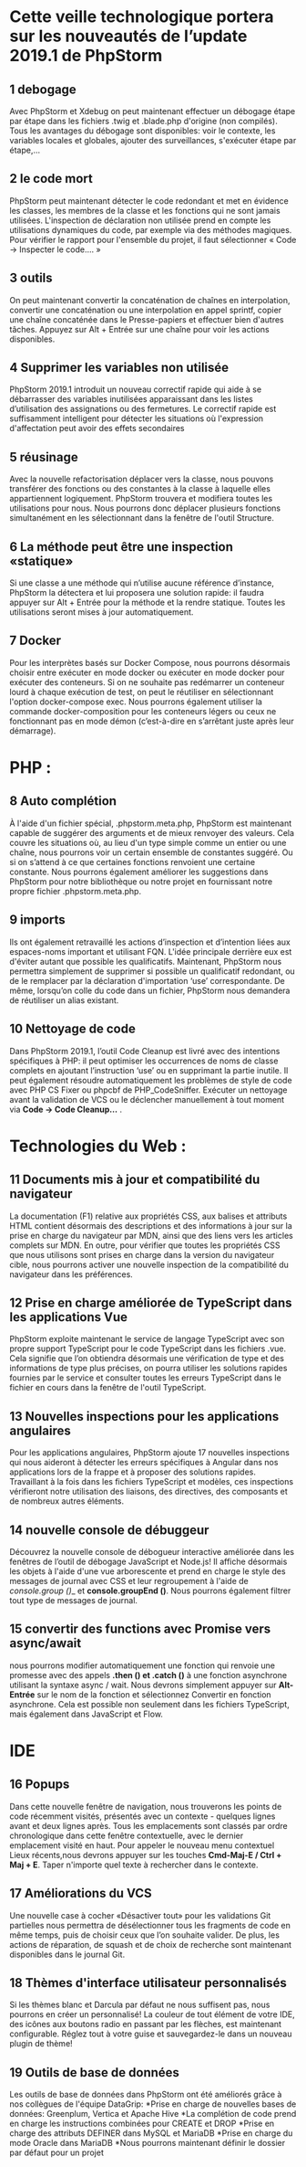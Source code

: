 Cette veille technologique portera sur les nouveautés de l’update 2019.1 de PhpStorm
====================================================================================

1 debogage
-----------

Avec PhpStorm et Xdebug on peut maintenant effectuer un débogage étape par étape dans les fichiers .twig 
et .blade.php d'origine (non compilés). Tous les avantages du débogage sont disponibles: voir le contexte,
les variables locales et globales, ajouter des surveillances, s'exécuter étape par étape,…

2 le code mort
---------------

PhpStorm peut maintenant détecter le code redondant et met en évidence les classes,
les membres de la classe et les fonctions qui ne sont jamais utilisées. L'inspection de déclaration non utilisée
prend en compte les utilisations dynamiques du code, par exemple via des méthodes magiques.
Pour vérifier le rapport pour l'ensemble du projet, il faut sélectionner « Code -> Inspecter le code…. »

3 outils 
--------

On peut maintenant convertir la concaténation de chaînes en interpolation,
convertir une concaténation ou une interpolation en appel sprintf,
copier une chaîne concaténée dans le Presse-papiers et effectuer bien d'autres tâches. Appuyez sur Alt + Entrée
sur une chaîne pour voir les actions disponibles.

4 Supprimer les variables non utilisée
--------------------------------------

PhpStorm 2019.1 introduit un nouveau correctif rapide qui aide à se débarrasser des variables inutilisées
apparaissant dans les listes d’utilisation des assignations ou des fermetures.
Le correctif rapide est suffisamment intelligent pour détecter les situations où l'expression d'affectation
peut avoir des effets secondaires

5 réusinage
-----------

Avec la nouvelle refactorisation déplacer vers la classe,
nous pouvons transférer des fonctions ou des constantes à la classe à laquelle elles appartiennent logiquement.
PhpStorm trouvera et modifiera toutes les utilisations pour nous. Nous pourrons donc déplacer plusieurs fonctions
simultanément en les sélectionnant dans la fenêtre de l'outil Structure.

6 La méthode peut être une inspection «statique»
-------------------------------------------------

Si une classe a une méthode qui n’utilise aucune référence d’instance,
PhpStorm la détectera et lui proposera une solution rapide: il faudra appuyer sur Alt + Entrée pour la méthode
et la rendre statique. Toutes les utilisations seront mises à jour automatiquement.

7 Docker
--------

Pour les interprètes basés sur Docker Compose, nous pourrons désormais choisir entre exécuter en mode docker
ou exécuter en mode docker pour exécuter des conteneurs. Si on ne souhaite pas redémarrer un conteneur
lourd à chaque exécution de test, on peut  le réutiliser en sélectionnant l'option docker-compose exec. 
Nous pourrons également utiliser la commande docker-composition pour les conteneurs légers ou ceux ne
fonctionnant pas en mode démon (c’est-à-dire en s’arrêtant juste après leur démarrage).

PHP :
=====

8 Auto complétion
------------------

À l'aide d'un fichier spécial, .phpstorm.meta.php, PhpStorm est maintenant capable de suggérer des arguments
et de mieux renvoyer des valeurs. Cela couvre les situations où, au lieu d'un type simple comme un entier
ou une chaîne, nous pourrons voir un certain ensemble de constantes suggéré. Ou si on s’attend à ce que
certaines fonctions renvoient une certaine constante.
Nous pourrons également améliorer les suggestions dans PhpStorm pour notre bibliothèque ou notre projet
en fournissant notre propre fichier .phpstorm.meta.php.

9 imports
---------

Ils ont également  retravaillé les actions d’inspection et d’intention liées aux espaces-noms important
et utilisant FQN. L'idée principale derrière eux est d'éviter autant que possible les qualificatifs.
Maintenant, PhpStorm nous permettra simplement de supprimer si possible un qualificatif redondant,
ou de le remplacer par la déclaration d'importation ‘use’ correspondante. De même, lorsqu’on colle du code
dans un fichier, PhpStorm nous demandera de réutiliser un alias existant.

10 Nettoyage de code 
--------------------

Dans PhpStorm 2019.1, l’outil Code Cleanup est livré avec des intentions spécifiques à PHP: il peut optimiser
les occurrences de noms de classe complets en ajoutant l’instruction ‘use’ ou en supprimant la partie inutile.
Il peut également résoudre automatiquement les problèmes de style de code avec PHP CS Fixer ou phpcbf de
PHP_CodeSniffer. Exécuter un nettoyage avant la validation de VCS ou le déclencher manuellement à tout moment via
__Code -> Code Cleanup…__ .

Technologies du Web :
=====================

11 Documents mis à jour et compatibilité du navigateur
------------------------------------------------------

La documentation (F1) relative aux propriétés CSS, aux balises et attributs HTML contient désormais des
descriptions et des informations à jour sur la prise en charge du navigateur par MDN, ainsi que des liens
vers les articles complets sur MDN. En outre, pour vérifier que toutes les propriétés CSS que nous utilisons
sont prises en charge dans la version du navigateur cible, nous pourrons activer une nouvelle inspection
de la compatibilité du navigateur dans les préférences.

12 Prise en charge améliorée de TypeScript dans les applications Vue
--------------------------------------------------------------------

PhpStorm exploite maintenant le service de langage TypeScript avec son propre support TypeScript pour
le code TypeScript dans les fichiers .vue. Cela signifie que l’on obtiendra désormais une vérification de type
et des informations de type plus précises, on pourra utiliser les solutions rapides fournies par le service
et consulter toutes les erreurs TypeScript dans le fichier en cours dans la fenêtre de l'outil TypeScript.

13 Nouvelles inspections pour les applications angulaires
---------------------------------------------------------

Pour les applications angulaires, PhpStorm ajoute 17 nouvelles inspections qui nous aideront à détecter
les erreurs spécifiques à Angular dans nos applications lors de la frappe et à proposer des solutions rapides.
Travaillant à la fois dans les fichiers TypeScript et modèles, ces inspections vérifieront notre utilisation
des liaisons, des directives, des composants et de nombreux autres éléments.

14 nouvelle console de débuggeur 
--------------------------------

Découvrez la nouvelle console de débogueur interactive améliorée dans les fenêtres de l’outil de débogage
JavaScript et Node.js! Il affiche désormais les objets à l'aide d'une vue arborescente et prend en charge
le style des messages de journal avec CSS et leur regroupement à l'aide de _console.group ()__
et __console.groupEnd ()__. Nous pourrons également filtrer tout type de messages de journal.

15 convertir des functions avec Promise vers async/await
--------------------------------------------------------

nous pourrons modifier automatiquement une fonction qui renvoie une promesse avec des appels __.then ()
et .catch ()__ à une fonction asynchrone utilisant la syntaxe async / wait. Nous devrons  simplement appuyer
sur __Alt-Entrée__ sur le nom de la fonction et sélectionnez Convertir en fonction asynchrone.
Cela est possible non seulement dans les fichiers TypeScript, mais également dans JavaScript et Flow.

IDE
===

16 Popups
----------

Dans cette nouvelle fenêtre de navigation, nous trouverons les points de code récemment visités,
présentés avec un contexte - quelques lignes avant et deux lignes après. Tous les emplacements sont classés
par ordre chronologique dans cette fenêtre contextuelle, avec le dernier emplacement visité en haut.
Pour appeler le nouveau menu contextuel Lieux récents,nous devrons  appuyer sur les touches
__Cmd-Maj-E / Ctrl + Maj + E__. Taper n'importe quel texte à rechercher dans le contexte.

17 Améliorations du VCS
-----------------------

Une nouvelle case à cocher «Désactiver tout» pour les validations Git partielles nous  permettra de désélectionner
tous les fragments de code en même temps, puis de choisir ceux que l’on souhaite valider. De plus, les actions
de réparation, de squash et de choix de recherche sont maintenant disponibles dans le journal Git.

18 Thèmes d'interface utilisateur personnalisés
-----------------------------------------------

Si les thèmes blanc et Darcula par défaut ne nous suffisent pas, nous pourrons  en créer  un personnalisé!
La couleur de tout élément de votre IDE, des icônes aux boutons radio en passant par les flèches,
est maintenant configurable. Réglez tout à votre guise et sauvegardez-le dans un nouveau plugin de thème!

19 Outils de base de données
----------------------------

Les outils de base de données dans PhpStorm ont été améliorés grâce à nos collègues de l'équipe DataGrip:
*Prise en charge de nouvelles bases de données: Greenplum, Vertica et Apache Hive
*La complétion de code prend en charge les instructions combinées pour CREATE et DROP
*Prise en charge des attributs DEFINER dans MySQL et MariaDB
*Prise en charge du mode Oracle dans MariaDB
*Nous pourrons maintenant définir le dossier par défaut pour un projet
